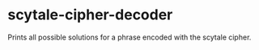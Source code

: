 # scytale-cipher-decoder
Prints all possible solutions for a phrase encoded with the scytale cipher.
